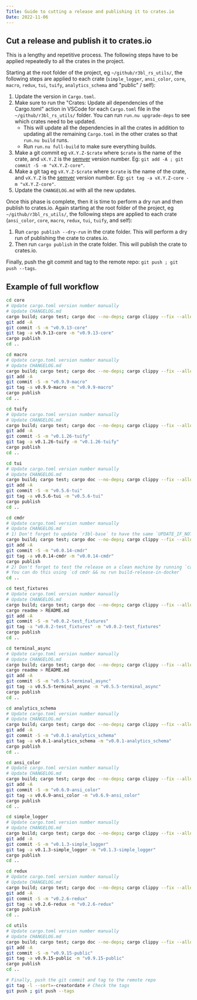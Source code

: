 ```yaml
---
Title: Guide to cutting a release and publishing it to crates.io
Date: 2022-11-06
---
```


## Cut a release and publish it to crates.io

This is a lengthy and repetitive process. The following steps have to be applied repeatedly to all
the crates in the project.

Starting at the root folder of the project, eg `~/github/r3bl_rs_utils/`, the following
steps are applied to each crate (`simple_logger`, `ansi_color`, `core`, `macro`, `redux`,
`tui`, `tuify`, `analytics_schema` and "public" / self):

1. Update the version in `Cargo.toml`.
2. Make sure to run the "Crates: Update all dependencies of the Cargo.toml" action in VSCode for
   each `Cargo.toml` file in the `~/github/r3bl_rs_utils/` folder. You can run `run.nu upgrade-deps`
   to see which crates need to be updated.
   - This will update all the dependencies in all the crates in addition to updating all the
     remaining `Cargo.toml` in the other crates so that `run.nu build` runs.
   - Run `run.nu full-build` to make sure everything builds.
3. Make a git commit eg `vX.Y.Z-$crate` where `$crate` is the name of the crate, and `vX.Y.Z` is the
   [semver](https://semver.org/) version number. Eg: `git add -A ; git commit -S -m "vX.Y.Z-core"`.
4. Make a git tag eg `vX.Y.Z-$crate` where `$crate` is the name of the crate, and `vX.Y.Z` is the
   [semver](https://semver.org/) version number. Eg: `git tag -a vX.Y.Z-core -m "vX.Y.Z-core"`.
5. Update the `CHANGELOG.md` with all the new updates.

Once this phase is complete, then it is time to perform a dry run and then publish to crates.io.
Again starting at the root folder of the project, eg `~/github/r3bl_rs_utils/`, the following steps
are applied to each crate (`ansi_color`, `core`, `macro`, `redux`, `tui`, `tuify`, and self):

1. Run `cargo publish --dry-run` in the crate folder. This will perform a dry run of publishing the
   crate to crates.io.
2. Then run `cargo publish` in the crate folder. This will publish the crate to crates.io.

Finally, push the git commit and tag to the remote repo: `git push ; git push --tags`.

## Example of full workflow

```sh
cd core
# Update cargo.toml version number manually
# Update CHANGELOG.md
cargo build; cargo test; cargo doc --no-deps; cargo clippy --fix --allow-dirty --allow-staged
git add -A
git commit -S -m "v0.9.13-core"
git tag -a v0.9.13-core -m "v0.9.13-core"
cargo publish
cd ..

cd macro
# Update cargo.toml version number manually
# Update CHANGELOG.md
cargo build; cargo test; cargo doc --no-deps; cargo clippy --fix --allow-dirty --allow-staged
git add -A
git commit -S -m "v0.9.9-macro"
git tag -a v0.9.9-macro -m "v0.9.9-macro"
cargo publish
cd ..

cd tuify
# Update cargo.toml version number manually
# Update CHANGELOG.md
cargo build; cargo test; cargo doc --no-deps; cargo clippy --fix --allow-dirty --allow-staged
git add -A
git commit -S -m "v0.1.26-tuify"
git tag -a v0.1.26-tuify -m "v0.1.26-tuify"
cargo publish
cd ..

cd tui
# Update cargo.toml version number manually
# Update CHANGELOG.md
cargo build; cargo test; cargo doc --no-deps; cargo clippy --fix --allow-dirty --allow-staged
git add -A
git commit -S -m "v0.5.6-tui"
git tag -a v0.5.6-tui -m "v0.5.6-tui"
cargo publish
cd ..

cd cmdr
# Update cargo.toml version number manually
# Update CHANGELOG.md
# 1) Don't forget to update `r3bl-base` to have the same `UPDATE_IF_NOT_THIS_VERSION`
cargo build; cargo test; cargo doc --no-deps; cargo clippy --fix --allow-dirty --allow-staged
git add -A
git commit -S -m "v0.0.14-cmdr"
git tag -a v0.0.14-cmdr -m "v0.0.14-cmdr"
cargo publish
# 2) Don't forget to test the release on a clean machine by running `cargo install r3bl-cmdr`
# You can do this using `cd cmdr && nu run build-release-in-docker`
cd ..

cd test_fixtures
# Update cargo.toml version number manually
# Update CHANGELOG.md
cargo build; cargo test; cargo doc --no-deps; cargo clippy --fix --allow-dirty --allow-staged
cargo readme > README.md
git add -A
git commit -S -m "v0.0.2-test_fixtures"
git tag -a "v0.0.2-test_fixtures" -m "v0.0.2-test_fixtures"
cargo publish
cd ..

cd terminal_async
# Update cargo.toml version number manually
# Update CHANGELOG.md
cargo build; cargo test; cargo doc --no-deps; cargo clippy --fix --allow-dirty --allow-staged
cargo readme > README.md
git add -A
git commit -S -m "v0.5.5-terminal_async"
git tag -a v0.5.5-terminal_async -m "v0.5.5-terminal_async"
cargo publish
cd ..

cd analytics_schema
# Update cargo.toml version number manually
# Update CHANGELOG.md
cargo build; cargo test; cargo doc --no-deps; cargo clippy --fix --allow-dirty --allow-staged
git add -A
git commit -S -m "v0.0.1-analytics_schema"
git tag -a v0.0.1-analytics_schema -m "v0.0.1-analytics_schema"
cargo publish
cd ..

cd ansi_color
# Update cargo.toml version number manually
# Update CHANGELOG.md
cargo build; cargo test; cargo doc --no-deps; cargo clippy --fix --allow-dirty --allow-staged
git add -A
git commit -S -m "v0.6.9-ansi_color"
git tag -a v0.6.9-ansi_color -m "v0.6.9-ansi_color"
cargo publish
cd ..

cd simple_logger
# Update cargo.toml version number manually
# Update CHANGELOG.md
cargo build; cargo test; cargo doc --no-deps; cargo clippy --fix --allow-dirty --allow-staged
git add -A
git commit -S -m "v0.1.3-simple_logger"
git tag -a v0.1.3-simple_logger -m "v0.1.3-simple_logger"
cargo publish
cd ..

cd redux
# Update cargo.toml version number manually
# Update CHANGELOG.md
cargo build; cargo test; cargo doc --no-deps; cargo clippy --fix --allow-dirty --allow-staged
git add -A
git commit -S -m "v0.2.6-redux"
git tag -a v0.2.6-redux -m "v0.2.6-redux"
cargo publish
cd ..

cd utils
# Update cargo.toml version number manually
# Update CHANGELOG.md
cargo build; cargo test; cargo doc --no-deps; cargo clippy --fix --allow-dirty --allow-staged
git add -A
git commit -S -m "v0.9.15-public"
git tag -a v0.9.15-public -m "v0.9.15-public"
cargo publish
cd ..

# Finally, push the git commit and tag to the remote repo
git tag -l --sort=-creatordate # Check the tags
git push ; git push --tags
```
